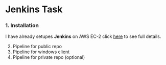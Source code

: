 # Jenkins Task

### 1. Installation   

I have already setupes **Jenkins** on AWS EC-2 click [here]((https://github.com/Tariq-Mehmood-Malik/Jenkins/blob/main/jenkins-ec2.md)) to see full details.

2. Pipeline for public repo
3. Pipeline for windows client
4. Pipeline for private repo (optional)
